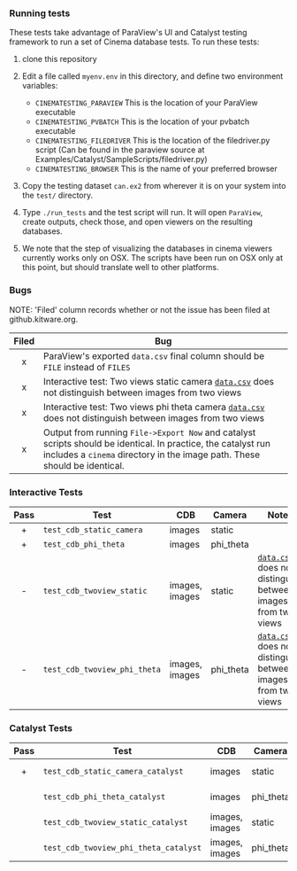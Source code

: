 ### Running tests

These tests take advantage of ParaView's UI and Catalyst testing framework to run a set of Cinema database tests. To run these tests:

1. clone this repository
2. Edit a file called ``myenv.env`` in this directory, and define two environment variables:
    - ``CINEMATESTING_PARAVIEW`` This is the location of your ParaView executable
    - ``CINEMATESTING_PVBATCH``  This is the location of your pvbatch executable
    - ``CINEMATESTING_FILEDRIVER``  This is the location of the filedriver.py script (Can be found in the paraview source at Examples/Catalyst/SampleScripts/filedriver.py)
    - ``CINEMATESTING_BROWSER``  This is the name of your preferred browser 

3. Copy the testing dataset ``can.ex2`` from wherever it is on your system into the ``test/`` directory.

4. Type ``./run_tests`` and the test script will run. It will open ``ParaView``, create outputs, check those, and open viewers on the resulting databases.

5. We note that the step of visualizing the databases in cinema viewers currently works only on OSX. The scripts have been run on OSX only at this point, but should translate well to other platforms.

### Bugs
NOTE: 'Filed' column records whether or not the issue has been filed at github.kitware.org.

| Filed | Bug |
|:-----:|-----|
|x|ParaView's exported ``data.csv`` final column should be ``FILE`` instead of ``FILES``|
|x|Interactive test: Two views static camera [``data.csv``](results/twoviews.csv) does not distinguish between images from two views|
|x|Interactive test: Two views phi theta camera [``data.csv``](results/twoviews_phitheta.csv) does not distinguish between images from two views|
|x|Output from running ``File->Export Now`` and catalyst scripts should be identical. In practice, the catalyst run includes a ``cinema`` directory in the image path. These should be identical.|

### Interactive Tests

| Pass | Test | CDB | Camera | Notes |
|:----:|------|-----|--------|-------|
| + | ``test_cdb_static_camera`` | images | static | |
| + | ``test_cdb_phi_theta`` | images | phi_theta | |
| - | ``test_cdb_twoview_static`` | images, images | static | [``data.csv``](results/twoviews.csv) does not distinguish between images from two views |
| - | ``test_cdb_twoview_phi_theta`` | images, images | phi_theta | [``data.csv``](results/twoviews_phitheta.csv) does not distinguish between images from two views |


### Catalyst Tests

| Pass   | Test                                      | CDB              | Camera      | Notes       |
| :----: | ----------------------------------------- | ---------------- | ----------- | ----------- |
| +      | ``test_cdb_static_camera_catalyst``       | images           | static      | one view    |
|        | ``test_cdb_phi_theta_catalyst``           | images           | phi_theta   | one view    |
|        | ``test_cdb_twoview_static_catalyst``      | images, images   | static      | two views   |
|        | ``test_cdb_twoview_phi_theta_catalyst``   | images, images   | phi_theta   | two views   |
